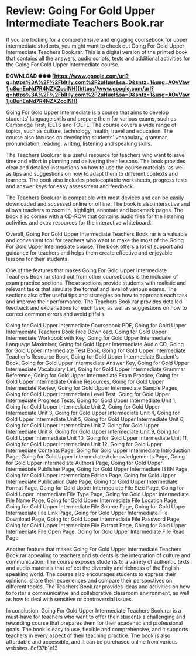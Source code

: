 # Review: Going For Gold Upper Intermediate Teachers Book.rar
 
If you are looking for a comprehensive and engaging coursebook for upper intermediate students, you might want to check out Going For Gold Upper Intermediate Teachers Book.rar. This is a digital version of the printed book that contains all the answers, audio scripts, tests and additional activities for the Going For Gold Upper Intermediate course.
 
**DOWNLOAD ✺✺✺ [https://www.google.com/url?q=https%3A%2F%2Fbltlly.com%2F2uHuet&sa=D&sntz=1&usg=AOvVaw1ju8unEnNd7R4NZXZcolNH](https://www.google.com/url?q=https%3A%2F%2Fbltlly.com%2F2uHuet&sa=D&sntz=1&usg=AOvVaw1ju8unEnNd7R4NZXZcolNH)**


 
Going For Gold Upper Intermediate is a course that aims to develop students' language skills and prepare them for various exams, such as Cambridge First, IELTS and TOEFL. The course covers a wide range of topics, such as culture, technology, health, travel and education. The course also focuses on developing students' vocabulary, grammar, pronunciation, reading, writing, listening and speaking skills.
 
The Teachers Book.rar is a useful resource for teachers who want to save time and effort in planning and delivering their lessons. The book provides clear and detailed instructions on how to use the course materials, as well as tips and suggestions on how to adapt them to different contexts and learners. The book also includes photocopiable worksheets, progress tests and answer keys for easy assessment and feedback.
 
The Teachers Book.rar is compatible with most devices and can be easily downloaded and accessed online or offline. The book is also interactive and allows teachers to zoom in, highlight, annotate and bookmark pages. The book also comes with a CD-ROM that contains audio files for the listening activities and extra resources for the interactive whiteboard.
 
Overall, Going For Gold Upper Intermediate Teachers Book.rar is a valuable and convenient tool for teachers who want to make the most of the Going For Gold Upper Intermediate course. The book offers a lot of support and guidance for teachers and helps them create effective and enjoyable lessons for their students.
  
One of the features that makes Going For Gold Upper Intermediate Teachers Book.rar stand out from other coursebooks is the inclusion of exam practice sections. These sections provide students with realistic and relevant tasks that simulate the format and level of various exams. The sections also offer useful tips and strategies on how to approach each task and improve their performance. The Teachers Book.rar provides detailed feedback and explanations for each task, as well as suggestions on how to correct common errors and avoid pitfalls.
 
Going for Gold Upper Intermediate Coursebook PDF,  Going for Gold Upper Intermediate Teachers Book Free Download,  Going for Gold Upper Intermediate Workbook with Key,  Going for Gold Upper Intermediate Language Maximiser,  Going for Gold Upper Intermediate Audio CD,  Going for Gold Upper Intermediate Test Book,  Going for Gold Upper Intermediate Teacher's Resource Book,  Going for Gold Upper Intermediate Student's Book,  Going for Gold Upper Intermediate Answer Key,  Going for Gold Upper Intermediate Vocabulary List,  Going for Gold Upper Intermediate Grammar Reference,  Going for Gold Upper Intermediate Exam Practice,  Going for Gold Upper Intermediate Online Resources,  Going for Gold Upper Intermediate Review,  Going for Gold Upper Intermediate Sample Pages,  Going for Gold Upper Intermediate Level Test,  Going for Gold Upper Intermediate Progress Tests,  Going for Gold Upper Intermediate Unit 1,  Going for Gold Upper Intermediate Unit 2,  Going for Gold Upper Intermediate Unit 3,  Going for Gold Upper Intermediate Unit 4,  Going for Gold Upper Intermediate Unit 5,  Going for Gold Upper Intermediate Unit 6,  Going for Gold Upper Intermediate Unit 7,  Going for Gold Upper Intermediate Unit 8,  Going for Gold Upper Intermediate Unit 9,  Going for Gold Upper Intermediate Unit 10,  Going for Gold Upper Intermediate Unit 11,  Going for Gold Upper Intermediate Unit 12,  Going for Gold Upper Intermediate Contents Page,  Going for Gold Upper Intermediate Introduction Page,  Going for Gold Upper Intermediate Acknowledgements Page,  Going for Gold Upper Intermediate Authors Page,  Going for Gold Upper Intermediate Publisher Page,  Going for Gold Upper Intermediate ISBN Page,  Going for Gold Upper Intermediate Edition Page,  Going for Gold Upper Intermediate Publication Date Page,  Going for Gold Upper Intermediate Format Page,  Going for Gold Upper Intermediate File Size Page,  Going for Gold Upper Intermediate File Type Page,  Going for Gold Upper Intermediate File Name Page,  Going for Gold Upper Intermediate File Location Page,  Going for Gold Upper Intermediate File Source Page,  Going for Gold Upper Intermediate File Link Page,  Going for Gold Upper Intermediate File Download Page,  Going for Gold Upper Intermediate File Password Page,  Going for Gold Upper Intermediate File Extract Page,  Going for Gold Upper Intermediate File Open Page,  Going for Gold Upper Intermediate File Read Page
 
Another feature that makes Going For Gold Upper Intermediate Teachers Book.rar appealing to teachers and students is the integration of culture and communication. The course exposes students to a variety of authentic texts and audio materials that reflect the diversity and richness of the English-speaking world. The course also encourages students to express their opinions, share their experiences and compare their perspectives on different topics. The Teachers Book.rar provides ideas and activities on how to foster a communicative and collaborative classroom environment, as well as how to deal with sensitive or controversial issues.
 
In conclusion, Going For Gold Upper Intermediate Teachers Book.rar is a must-have for teachers who want to offer their students a challenging and rewarding course that prepares them for their academic and professional goals. The book is easy to use, flexible and comprehensive, and it supports teachers in every aspect of their teaching practice. The book is also affordable and accessible, and it can be purchased online from various websites.
 8cf37b1e13
 
